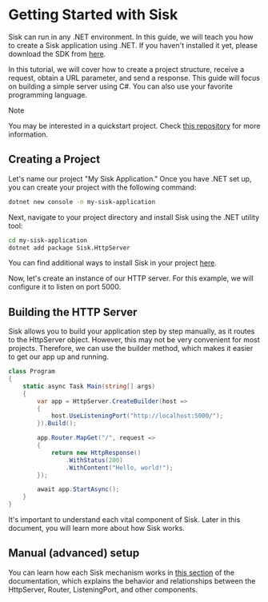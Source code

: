 # Getting Started with Sisk

Sisk can run in any .NET environment. In this guide, we will teach you how to create a Sisk application using .NET. If you haven't installed it yet, please download the SDK from [here](https://dotnet.microsoft.com/en-us/download/dotnet/7.0).

In this tutorial, we will cover how to create a project structure, receive a request, obtain a URL parameter, and send a response. This guide will focus on building a simple server using C#. You can also use your favorite programming language.

> [!NOTE]
> You may be interested in a quickstart project. Check [this repository](https://github.com/sisk-http/quickstart) for more information.

## Creating a Project

Let's name our project "My Sisk Application." Once you have .NET set up, you can create your project with the following command:

```bash
dotnet new console -n my-sisk-application
```

Next, navigate to your project directory and install Sisk using the .NET utility tool:

```bash
cd my-sisk-application
dotnet add package Sisk.HttpServer
```

You can find additional ways to install Sisk in your project [here](https://www.nuget.org/packages/Sisk.HttpServer/).

Now, let's create an instance of our HTTP server. For this example, we will configure it to listen on port 5000.

## Building the HTTP Server

Sisk allows you to build your application step by step manually, as it routes to the HttpServer object. However, this may not be very convenient for most projects. Therefore, we can use the builder method, which makes it easier to get our app up and running.

```csharp
class Program
{
    static async Task Main(string[] args)
    {
        var app = HttpServer.CreateBuilder(host =>
        {
            host.UseListeningPort("http://localhost:5000/");
        }).Build();

        app.Router.MapGet("/", request =>
        {
            return new HttpResponse()
                .WithStatus(200)
                .WithContent("Hello, world!");
        });

        await app.StartAsync();
    }
}
```

It's important to understand each vital component of Sisk. Later in this document, you will learn more about how Sisk works.

## Manual (advanced) setup

You can learn how each Sisk mechanism works in [this section](/docs/advanced/manual-setup) of the documentation, which explains the behavior and relationships between the HttpServer, Router, ListeningPort, and other components.